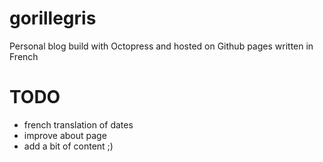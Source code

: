 gorillegris
===========

Personal blog build with Octopress and hosted on Github pages written in French

# TODO 

* french translation of dates
* improve about page
* add a bit of content ;)
